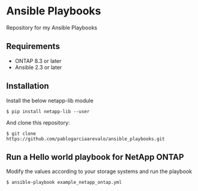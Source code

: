 # Ansible Playbooks

Repository for my Ansible Playbooks

## Requirements

* ONTAP 8.3 or later
* Ansible 2.3 or later

## Installation

Install the below netapp-lib module

```shell
$ pip install netapp-lib --user
```

And clone this repository:
```shell
$ git clone https://github.com/pablogarciaarevalo/ansible_playbooks.git
```

## Run a Hello world playbook for NetApp ONTAP

Modify the values according to your storage systems and run the playbook

```shell
$ ansible-playbook example_netapp_ontap.yml
```